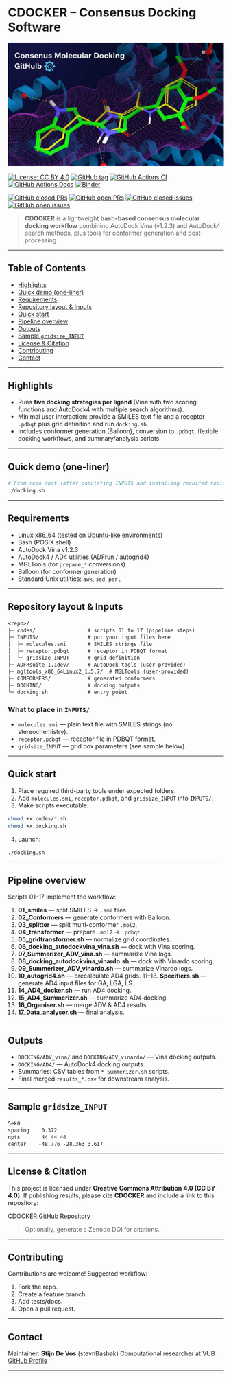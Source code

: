 # CDOCKER – Consensus Docking Software

<p align="center">
  <img alt="cover" src="x86_64Linux2/cover.png" style="max-width:100%; height:auto;" />
</p>

<!-- Badges -->

[![License: CC BY 4.0](https://img.shields.io/badge/License-CC%20BY%204.0-lightgrey.svg)](https://creativecommons.org/licenses/by/4.0/)
[![GitHub tag](https://img.shields.io/github/v/tag/stevnBasbak/CDOCKER-a-concensus-docking-tool?sort=semver)](https://github.com/stevnBasbak/CDOCKER-a-concensus-docking-tool/tags)
[![GitHub Actions CI](https://github.com/stevnBasbak/CDOCKER-a-concensus-docking-tool/actions/workflows/ci.yml/badge.svg)](https://github.com/stevnBasbak/CDOCKER-a-concensus-docking-tool/actions)
[![GitHub Actions Docs](https://github.com/stevnBasbak/CDOCKER-a-concensus-docking-tool/actions/workflows/docs.yml/badge.svg)](https://github.com/stevnBasbak/CDOCKER-a-concensus-docking-tool/actions)
[![Binder](https://mybinder.org/badge_logo.svg)](https://mybinder.org/v2/gh/stevnBasbak/CDOCKER-a-concensus-docking-tool/HEAD)

[![GitHub closed PRs](https://img.shields.io/github/issues-pr-closed/stevnBasbak/CDOCKER-a-concensus-docking-tool?label=closed%20PRs)](https://github.com/stevnBasbak/CDOCKER-a-concensus-docking-tool/pulls?q=is%3Apr+is%3Aclosed)
[![GitHub open PRs](https://img.shields.io/github/issues-pr/stevnBasbak/CDOCKER-a-concensus-docking-tool?label=open%20PRs)](https://github.com/stevnBasbak/CDOCKER-a-concensus-docking-tool/pulls)
[![GitHub closed issues](https://img.shields.io/github/issues-closed/stevnBasbak/CDOCKER-a-concensus-docking-tool?label=closed%20issues)](https://github.com/stevnBasbak/CDOCKER-a-concensus-docking-tool/issues?q=is%3Aissue+is%3Aclosed)
[![GitHub open issues](https://img.shields.io/github/issues/stevnBasbak/CDOCKER-a-concensus-docking-tool?label=open%20issues)](https://github.com/stevnBasbak/CDOCKER-a-concensus-docking-tool/issues)

> **CDOCKER** is a lightweight **bash-based consensus molecular docking workflow** combining AutoDock Vina (v1.2.3) and AutoDock4 search methods, plus tools for conformer generation and post-processing.

---

## Table of Contents

* [Highlights](#highlights)
* [Quick demo (one-liner)](#quick-demo-one-liner)
* [Requirements](#requirements)
* [Repository layout & Inputs](#repository-layout--inputs)
* [Quick start](#quick-start)
* [Pipeline overview](#pipeline-overview)
* [Outputs](#outputs)
* [Sample `gridsize_INPUT`](#sample-gridsize_input)
* [License & Citation](#license--citation)
* [Contributing](#contributing)
* [Contact](#contact)

---

## Highlights

* Runs **five docking strategies per ligand** (Vina with two scoring functions and AutoDock4 with multiple search algorithms).
* Minimal user interaction: provide a SMILES text file and a receptor `.pdbqt` plus grid definition and run `docking.sh`.
* Includes conformer generation (Balloon), conversion to `.pdbqt`, flexible docking workflows, and summary/analysis scripts.

---

## Quick demo (one-liner)

```bash
# From repo root (after populating INPUTS and installing required tools)
./docking.sh
```

---

## Requirements

* Linux x86\_64 (tested on Ubuntu-like environments)
* Bash (POSIX shell)
* AutoDock Vina v1.2.3
* AutoDock4 / AD4 utilities (ADFrun / autogrid4)
* MGLTools (for `prepare_*` conversions)
* Balloon (for conformer generation)
* Standard Unix utilities: `awk`, `sed`, `perl`

---

## Repository layout & Inputs

```
<repo>/
├─ codes/                 # scripts 01 to 17 (pipeline steps)
├─ INPUTS/                # put your input files here
│  ├─ molecules.smi       # SMILES strings file
│  ├─ receptor.pdbqt      # receptor in PDBQT format
│  └─ gridsize_INPUT      # grid definition
├─ ADFRsuite-1.1dev/      # AutoDock tools (user-provided)
├─ mgltools_x86_64Linux2_1.5.7/  # MGLTools (user-provided)
├─ COMFORMERS/            # generated conformers
├─ DOCKING/               # docking outputs
└─ docking.sh             # entry point
```

### What to place in `INPUTS/`

* `molecules.smi` — plain text file with SMILES strings (no stereochemistry).
* `receptor.pdbqt` — receptor file in PDBQT format.
* `gridsize_INPUT` — grid box parameters (see sample below).

---

## Quick start

1. Place required third-party tools under expected folders.
2. Add `molecules.smi`, `receptor.pdbqt`, and `gridsize_INPUT` into `INPUTS/`.
3. Make scripts executable:

```bash
chmod +x codes/*.sh
chmod +x docking.sh
```

4. Launch:

```bash
./docking.sh
```

---

## Pipeline overview

Scripts 01–17 implement the workflow:

1. **01\_smiles** — split SMILES → `.smi` files.
2. **02\_Conformers** — generate conformers with Balloon.
3. **03\_splitter** — split multi-conformer `.mol2`.
4. **04\_transformer** — prepare `.mol2` → `.pdbqt`.
5. **05\_gridtransformer.sh** — normalize grid coordinates.
6. **06\_docking\_autodockvina\_vina.sh** — dock with Vina scoring.
7. **07\_Summerizer\_ADV\_vina.sh** — summarize Vina logs.
8. **08\_docking\_autodockvina\_vinardo.sh** — dock with Vinardo scoring.
9. **09\_Summerizer\_ADV\_vinardo.sh** — summarize Vinardo logs.
10. **10\_autogrid4.sh** — precalculate AD4 grids.
    11–13. **Specifiers.sh** — generate AD4 input files for GA, LGA, LS.
11. **14\_AD4\_docker.sh** — run AD4 docking.
12. **15\_AD4\_Summerizer.sh** — summarize AD4 docking.
13. **16\_Organiser.sh** — merge ADV & AD4 results.
14. **17\_Data\_analyser.sh** — final analysis.

---

## Outputs

* `DOCKING/ADV_vina/` and `DOCKING/ADV_vinardo/` — Vina docking outputs.
* `DOCKING/AD4/` — AutoDock4 docking outputs.
* Summaries: CSV tables from `*_Summerizer.sh` scripts.
* Final merged `results_*.csv` for downstream analysis.

---

## Sample `gridsize_INPUT`

```
5ek0
spacing    0.372
npts       44 44 44
center    -48.776 -28.363 3.617
```

---

## License & Citation

This project is licensed under **Creative Commons Attribution 4.0 (CC BY 4.0)**.
If publishing results, please cite **CDOCKER** and include a link to this repository:

[CDOCKER GitHub Repository](https://github.com/stevnBasbak/CDOCKER-a-concensus-docking-tool)

> Optionally, generate a Zenodo DOI for citations.

---

## Contributing

Contributions are welcome! Suggested workflow:

1. Fork the repo.
2. Create a feature branch.
3. Add tests/docs.
4. Open a pull request.

---

## Contact

Maintainer: **Stijn De Vos** (stevnBasbak)
Computational researcher at VUB
[GitHub Profile](https://github.com/stevnBasbak)

---
